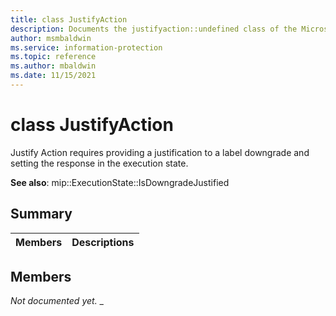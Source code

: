 ```yaml
---
title: class JustifyAction 
description: Documents the justifyaction::undefined class of the Microsoft Purview Information Protection SDK.
author: msmbaldwin
ms.service: information-protection
ms.topic: reference
ms.author: mbaldwin
ms.date: 11/15/2021
---
```


# class JustifyAction 
Justify Action requires providing a justification to a label downgrade and setting the response in the execution state.
  
**See also**: mip::ExecutionState::IsDowngradeJustified
  
## Summary
 Members                        | Descriptions                                
--------------------------------|---------------------------------------------
  
## Members
_Not documented yet._
_
